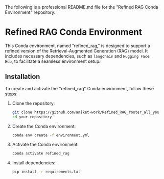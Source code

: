 The following is a professional README.md file for the "Refined RAG Conda Environment" repository:

# Refined RAG Conda Environment

This Conda environment, named "refined_rag," is designed to support a refined version of the Retrieval-Augmented Generation (RAG) model. It includes necessary dependencies, such as `langchain` and `Hugging Face Hub`, to facilitate a seamless environment setup.

## Installation

To create and activate the "refined_rag" Conda environment, follow these steps:

1. Clone the repository:

   ```bash
   git clone https://github.com/aniket-work/Refined_RAG_router_all_you_need.git
   cd your-repository
   ```

2. Create the Conda environment:

   ```bash
   conda env create -f environment.yml
   ```

3. Activate the Conda environment:

   ```bash
   conda activate refined_rag
   ```

4. Install dependencies:

   ```bash
   pip install -r requirements.txt
   ```

